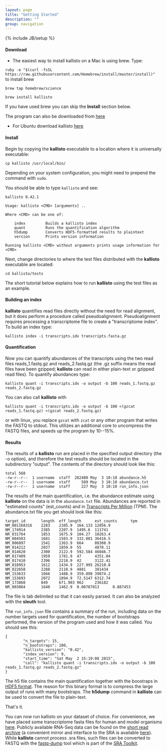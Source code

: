 ```yaml
---
layout: page
title: "Getting Started"
description: ""
group: navigation
---
```

{% include JB/setup %}

#### Download

- The easiest way to install kallisto on a Mac is using brew. Type:

`ruby -e "$(curl -fsSL https://raw.githubusercontent.com/Homebrew/install/master/install)"` <br>to install brew

`brew tap homebrew/science`

`brew install kallisto`

If you have used brew you can skip the __Install__ section below.

The program can also be downloaded from [here](https://github.com/pachterlab/kallisto/releases/download/v0.42.1/kallisto_mac_v0.42.1.tar.gz)

- For Ubuntu download kallisto [here](https://github.com/pachterlab/kallisto/releases/download/v0.42.1/kallisto_ubuntu_v0.42.1.tar.gz)

#### Install

Begin by copying the __kallisto__ executable to a location where it is universally executable:

`cp kallisto /usr/local/bin/`

Depending on your system configuration, you might need to prepend the command
with `sudo`.

You should be able to type `kallisto` and see:

~~~
kallisto 0.42.1

Usage: kallisto <CMD> [arguments] ..

Where <CMD> can be one of:

    index         Builds a kallisto index
    quant         Runs the quantification algorithm
    h5dump        Converts HDF5-formatted results to plaintext
    version       Prints version information

Running kallisto <CMD> without arguments prints usage information for <CMD>
~~~

Next, change directories to where the test files distributed with the __kallisto__ executable are located:

`cd kallisto/tests`

The short tutorial below explains how to run __kallisto__ using the test files as an example.

#### Building an index

__kallisto__ quantifies read files directly without the need for read alignment, but it does perform a procedure called pseudoalignment. Pseudoalignment requires processing a transcriptome file to create a "transcriptome index". To build an index type:

`kallisto index -i transcripts.idx transcripts.fasta.gz`

#### Quantification

Now you can quantify abundances of the transcripts using the two read files reads_1.fastq.gz and reads_2.fastq.gz (the .gz suffix means the read files have been gzipped; __kallisto__ can read in either plain-text or gzipped read files). To quantify abundances type:

`kallisto quant -i transcripts.idx -o output -b 100 reads_1.fastq.gz reads_2.fastq.gz`

You can also call __kallisto__ with

`kallisto quant -i transcripts.idx -o output -b 100 <(gzcat reads_1.fastq.gz) <(gzcat reads_2.fastq.gz)`

or with linux, you replace `gzcat` with `zcat` or any other program that writes the FASTQ to stdout. This utilizes an additional core to uncompress the FASTQ files, and speeds up the program by 10--15%.

#### Results

The results of a __kallisto__ run are placed in the specified output directory (the -o option), and therefore the test results should be located in the subdirectory "output". The contents of the directory should look like this:

    total 568
    -rw-r--r--  1 username  staff  282480 May  3 10:10 abundance.h5
    -rw-r--r--  1 username  staff     589 May  3 10:10 abundance.txt
    -rw-r--r--  1 username  staff     227 May  3 10:10 run_info.json

The results of the main quantification, i.e. the abundance estimate using __kallisto__ on the data is in the `abundance.txt` file. Abundances are reported in "estimated counts" (est_counts) and in [Transcripts Per Million](https://haroldpimentel.wordpress.com/2014/05/08/what-the-fpkm-a-review-rna-seq-expression-units/) (TPM). The abundance.txt file you get should look like this:

    target_id       length  eff_length      est_counts      tpm
    NM_001168316    2283    2105.9  164.133 12856.9
    NM_174914       2385    2207.9  1495.6  111741
    NR_031764       1853    1675.9  104.27  10263.4
    NM_004503       1681    1503.9  332.001 36416.5
    NM_006897       1541    1363.9  664     80308.9
    NM_014212       2037    1859.9  55      4878.11
    NM_014620       2300    2122.9  592.584 46046.7
    NM_017409       1959    1781.9  47      4351.04
    NM_017410       2396    2218.9  42      3122.41
    NM_018953       1612    1434.9  227.995 26210.8
    NM_022658       2288    2110.9  4881    381434
    NM_153633       1666    1488.9  359.898 39874.2
    NM_153693       2072    1894.9  72.5147 6312.74
    NM_173860       849     671.903 962     236182
    NR_003084       1640    1462.9  0.00787013      0.887453

The file is tab delimited so that it can easily parsed. It can also be analyzed with the __sleuth__ tool.

 The `run_info.json` file contains a summary of the run, including data on the number targets used for quantification, the number of bootstraps performed, the version of the program used and how it was called. You should see this:


    {
            "n_targets": 15,
            "n_bootstraps": 100,
            "kallisto_version": "0.42",
            "index_version": 9,
            "start_time": "Sat May  2 15:19:08 2015",
            "call": "kallisto quant -i transcripts.idx -o output -b 100 reads_1.fastq.gz reads_2.fastq.gz"
    }

 The h5 file contains the main quantification together with the boostraps in [HDF5 format](https://www.hdfgroup.org/HDF5/whatishdf5.html). The reason for this binary format is to compress the large output of runs with many bootstraps. The __h5dump__ command in __kallisto__ can be used to convert the file to plain-text.

That's it. 

You can now run kallisto on your dataset of choice. For convenience, we have placed some transcriptome fasta files for human and model organisms [here](http://bio.math.berkeley.edu/kallisto/transcriptomes/). Publicly available RNA-Seq data can be found on the [short read archive](http://www.ncbi.nlm.nih.gov/sra) (a convenient mirror and interface to the SRA is available [here](http://sra.dnanexus.com)). While __kallisto__ cannot process .sra files, such files can be converted to FASTQ with the [fastq-dump](http://www.ncbi.nlm.nih.gov/Traces/sra/sra.cgi?view=toolkit_doc&f=fastq-dump) tool which is part of the [SRA Toolkit](http://www.ncbi.nlm.nih.gov/Traces/sra/sra.cgi?view=software).
